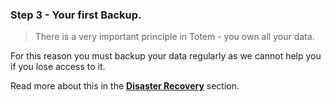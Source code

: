 ### Step 3 - Your first Backup.

> There is a very important principle in Totem - you own all your data.

For this reason you must backup your data regularly as we cannot help you if you lose access to it. 

Read more about this in the [**Disaster Recovery**](app-docs/identities/) section.